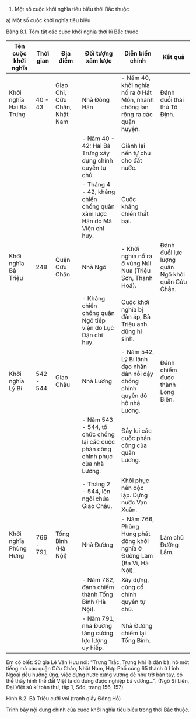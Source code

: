 1. Một số cuộc khởi nghĩa tiêu biểu thời Bắc thuộc

a) Một số cuộc khởi nghĩa tiêu biểu

Bảng 8.1. Tóm tắt các cuộc khởi nghĩa thời kì Bắc thuộc

Tên cuộc khởi nghĩa | Thời gian | Địa điểm | Đối tượng xâm lược | Diễn biến chính | Kết quả
--- | --- | --- | --- | --- | ---
Khởi nghĩa Hai Bà Trưng | 40 - 43 | Giao Chỉ, Cửu Chân, Nhật Nam | Nhà Đông Hán | - Năm 40, khởi nghĩa nổ ra ở Hát Môn, nhanh chóng lan rộng ra các quận huyện. | Đánh đuổi thái thú Tô Định.
 |  |  |  | - Năm 40 - 42: Hai Bà Trưng xây dựng chính quyền tự chủ. | Giành lại nền tự chủ cho đất nước.
 |  |  |  | - Tháng 4 - 42, kháng chiến chống quân xâm lược Hán do Mã Viện chỉ huy. | Cuộc kháng chiến thất bại.
Khởi nghĩa Bà Triệu | 248 | Quận Cửu Chân | Nhà Ngô | - Khởi nghĩa nổ ra ở vùng Núi Nưa (Triệu Sơn, Thanh Hoá). | Đánh đuổi lực lượng quân Ngô khỏi quận Cửu Chân.
 |  |  |  | - Kháng chiến chống quân Ngô tiếp viện do Lục Dận chỉ huy. | Cuộc khởi nghĩa bị đàn áp, Bà Triệu anh dũng hi sinh.
Khởi nghĩa Lý Bí | 542 - 544 | Giao Châu | Nhà Lương | - Năm 542, Lý Bí lãnh đạo nhân dân nổi dậy chống chính quyền đô hộ nhà Lương. | Đánh chiếm được thành Long Biên.
 |  |  |  | - Năm 543 - 544, tổ chức chống lại các cuộc phản công chinh phục của nhà Lương. | Đẩy lui các cuộc phản công của quân Lương.
 |  |  |  | - Tháng 2 - 544, lên ngôi chúa Giao Châu. | Khôi phục nền độc lập. Dựng nước Vạn Xuân.
Khởi nghĩa Phùng Hưng | 766 - 791 | Tống Bình (Hà Nội) | Nhà Đường | - Năm 766, Phùng Hưng phát động khởi nghĩa ở Đường Lâm (Ba Vì, Hà Nội). | Làm chủ Đường Lâm.
 |  |  |  | - Năm 782, đánh chiếm thành Tống Bình (Hà Nội). | Xây dựng, củng cố chính quyền tự chủ.
 |  |  |  | - Năm 791, nhà Đường tăng cường lực lượng uy hiếp. | Nhà Đường chiếm lại Tống Bình.

Em có biết:
Sử gia Lê Văn Hưu nói: "Trưng Trắc, Trưng Nhị là đàn bà, hô một tiếng mà các quận Cửu Chân, Nhật Nam, Hợp Phố cùng 65 thành ở Lĩnh Ngoại đều hưởng ứng, việc dựng nước xưng vương dễ như trở bàn tay, có thể thấy hình thế đất Việt ta dù dựng được nghiệp bá vương...".
(Ngô Sĩ Liên, Đại Việt sử kí toàn thư, tập 1, Sđd, trang 156, 157)

Hình 8.2. Bà Triệu cưỡi voi
(tranh giấy Đông Hồ)

Trình bày nội dung chính của cuộc khởi nghĩa tiêu biểu trong thời Bắc thuộc.
